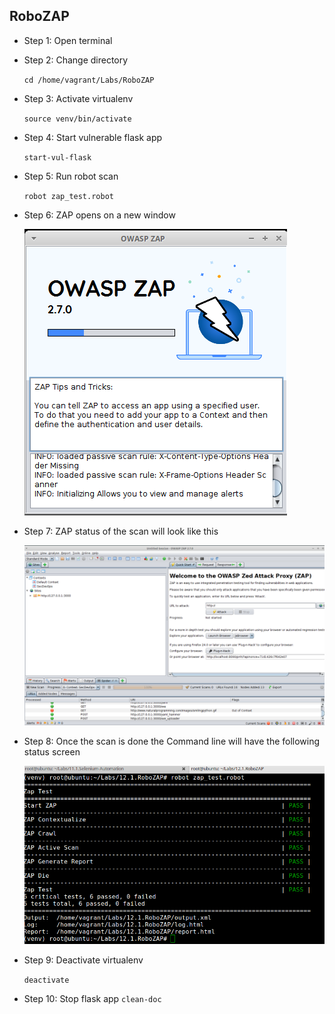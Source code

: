 ## RoboZAP
* Step 1: Open terminal

* Step 2: Change directory

	 `cd /home/vagrant/Labs/RoboZAP`
	 
* Step 3: Activate virtualenv
	
	`source venv/bin/activate`	
	
* Step 4: Start vulnerable flask app

	`start-vul-flask`
	
* Step 5:	Run robot scan

	`robot zap_test.robot`
	
* Step 6: ZAP opens on a new window
	
	![Image](./img/zap_open.png)
    
* Step 7: ZAP status of the scan will look like this
	
	![Image](./img/zap-status.png)
	
* Step 8: Once the scan is done the Command line will have the following status screen

	![Image](./img/robozap-status.png)
	
* Step 9: Deactivate virtualenv

	`deactivate`
	
* Step 10: Stop flask app
	`clean-doc`
	

